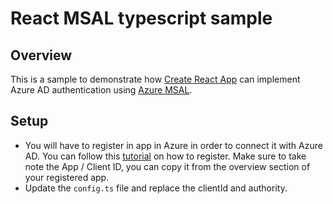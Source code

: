# React MSAL typescript sample
## Overview 

This is a sample to demonstrate how [Create React App](https://github.com/facebook/create-react-app) can implement Azure AD authentication using [Azure MSAL](https://github.com/AzureAD/microsoft-authentication-library-for-js).

## Setup
- You will have to register in app in Azure in order to connect it with Azure AD. You can follow this [tutorial](https://docs.microsoft.com/en-us/azure/active-directory/develop/scenario-spa-app-registration) on how to register. Make sure to take note the App / Client ID, you can copy it from the overview section of your registered app.
- Update the `config.ts` file and replace the clientId and authority.